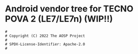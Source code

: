 # Android vendor tree for TECNO POVA 2 (LE7/LE7n) (WIP!!)

```
#
# Copyright (C) 2022 The AOSP Project
#
# SPDX-License-Identifier: Apache-2.0
#
```
